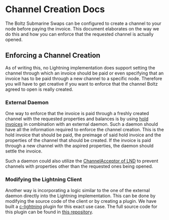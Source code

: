 # Channel Creation Docs

The Boltz Submarine Swaps can be configured to create a channel to your node before paying the invoice. This document elaborates on the way we do this and how you can enforce that the requested channel is actually opened.

## Enforcing a Channel Creation

As of writing this, no Lightning implementation does support setting the channel through which an invoice should be paid or even specifying that an invoice has to be paid through a new channel to a specific node. Therefore you will have to get creative if you want to enforce that the channel Boltz agreed to open is really created.

### External Daemon

One way to enforce that the invoice is paid through a freshly created channel with the requested properties and balances is by using [hold invoices](https://wiki.ion.radar.tech/tech/research/hodl-invoice) in combination with an external daemon. Such a daemon should have all the information required to enforce the channel creation. This is the hold invoice that should be paid, the preimage of said hold invoice and the properties of the channel that should be created. If the invoice is paid through a new channel with the aspired properties, the daemon should settle the invoice.

Such a daemon could also utilize the [ChannelAcceptor of LND](https://api.lightning.community/#channelacceptor) to prevent channels with properties other than the requested ones being opened.

### Modifying the Lightning Client

Another way is incorporating a logic similar to the one of the external daemon directly into the Lightning implementation. This can be done by modifying the source code of the client or by creating a plugin. We have built a [c-lightning](https://github.com/ElementsProject/lightning) plugin for this exact use case. The full source code for this plugin can be found in [this repository](https://github.com/BoltzExchange/channel-creation-plugin).
